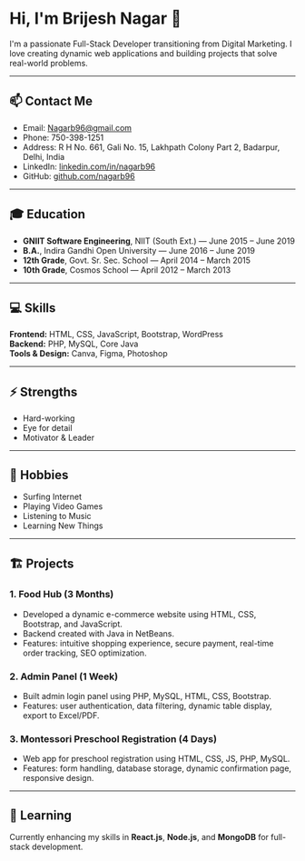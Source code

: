 # Hi, I'm Brijesh Nagar 👋

I'm a passionate Full-Stack Developer transitioning from Digital Marketing. I love creating dynamic web applications and building projects that solve real-world problems.

---

## 📫 Contact Me
- Email: [Nagarb96@gmail.com](mailto:Nagarb96@gmail.com)  
- Phone: 750-398-1251  
- Address: R H No. 661, Gali No. 15, Lakhpath Colony Part 2, Badarpur, Delhi, India  
- LinkedIn: [linkedin.com/in/nagarb96](https://linkedin.com/in/nagarb96)  
- GitHub: [github.com/nagarb96](https://github.com/nagarb96)  

---

## 🎓 Education
- **GNIIT Software Engineering**, NIIT (South Ext.) — June 2015 – June 2019  
- **B.A.**, Indira Gandhi Open University — June 2016 – June 2019  
- **12th Grade**, Govt. Sr. Sec. School — April 2014 – March 2015  
- **10th Grade**, Cosmos School — April 2012 – March 2013  

---

## 💻 Skills
**Frontend:** HTML, CSS, JavaScript, Bootstrap, WordPress  
**Backend:** PHP, MySQL, Core Java  
**Tools & Design:** Canva, Figma, Photoshop  

---

## ⚡ Strengths
- Hard-working  
- Eye for detail  
- Motivator & Leader  

---

## 🎯 Hobbies
- Surfing Internet  
- Playing Video Games  
- Listening to Music  
- Learning New Things  

---

## 🏗️ Projects

### 1. Food Hub (3 Months)
- Developed a dynamic e-commerce website using HTML, CSS, Bootstrap, and JavaScript.  
- Backend created with Java in NetBeans.  
- Features: intuitive shopping experience, secure payment, real-time order tracking, SEO optimization.

### 2. Admin Panel (1 Week)
- Built admin login panel using PHP, MySQL, HTML, CSS, Bootstrap.  
- Features: user authentication, data filtering, dynamic table display, export to Excel/PDF.  

### 3. Montessori Preschool Registration (4 Days)
- Web app for preschool registration using HTML, CSS, JS, PHP, MySQL.  
- Features: form handling, database storage, dynamic confirmation page, responsive design.  

---

## 🌱 Learning
Currently enhancing my skills in **React.js**, **Node.js**, and **MongoDB** for full-stack development.


